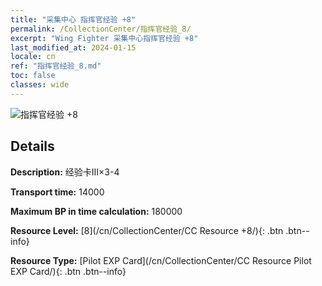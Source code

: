 ```yaml
---
title: "采集中心 指挥官经验 +8"
permalink: /CollectionCenter/指挥官经验_8/
excerpt: "Wing Fighter 采集中心指挥官经验 +8"
last_modified_at: 2024-01-15
locale: cn
ref: "指挥官经验_8.md"
toc: false
classes: wide
---
```



![指挥官经验 +8](/images/cc/CC_Pilot_EXP_Card_5.png)

## Details

  **Description:** 经验卡III×3-4

  **Transport time:** 14000

  **Maximum BP in time calculation:** 180000

  **Resource Level:** [8](/cn/CollectionCenter/CC Resource +8/){: .btn .btn--info}

  **Resource Type:** [Pilot EXP Card](/cn/CollectionCenter/CC Resource Pilot EXP Card/){: .btn .btn--info}


